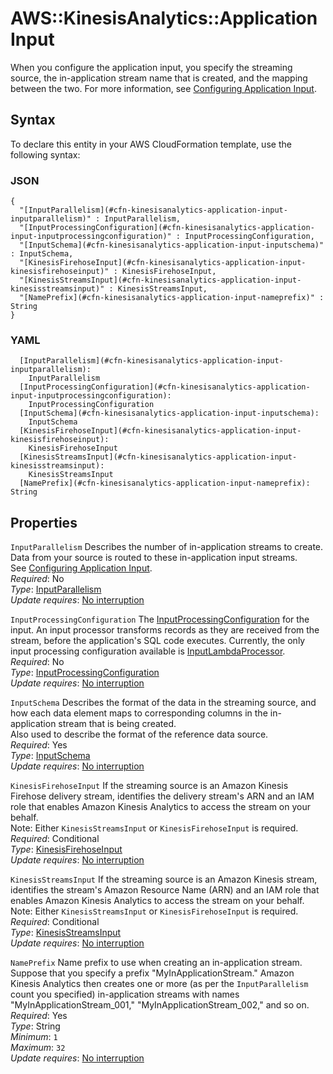 # AWS::KinesisAnalytics::Application Input<a name="aws-properties-kinesisanalytics-application-input"></a>

When you configure the application input, you specify the streaming source, the in\-application stream name that is created, and the mapping between the two\. For more information, see [Configuring Application Input](https://docs.aws.amazon.com/kinesisanalytics/latest/dev/how-it-works-input.html)\.

## Syntax<a name="aws-properties-kinesisanalytics-application-input-syntax"></a>

To declare this entity in your AWS CloudFormation template, use the following syntax:

### JSON<a name="aws-properties-kinesisanalytics-application-input-syntax.json"></a>

```
{
  "[InputParallelism](#cfn-kinesisanalytics-application-input-inputparallelism)" : InputParallelism,
  "[InputProcessingConfiguration](#cfn-kinesisanalytics-application-input-inputprocessingconfiguration)" : InputProcessingConfiguration,
  "[InputSchema](#cfn-kinesisanalytics-application-input-inputschema)" : InputSchema,
  "[KinesisFirehoseInput](#cfn-kinesisanalytics-application-input-kinesisfirehoseinput)" : KinesisFirehoseInput,
  "[KinesisStreamsInput](#cfn-kinesisanalytics-application-input-kinesisstreamsinput)" : KinesisStreamsInput,
  "[NamePrefix](#cfn-kinesisanalytics-application-input-nameprefix)" : String
}
```

### YAML<a name="aws-properties-kinesisanalytics-application-input-syntax.yaml"></a>

```
  [InputParallelism](#cfn-kinesisanalytics-application-input-inputparallelism):
    InputParallelism
  [InputProcessingConfiguration](#cfn-kinesisanalytics-application-input-inputprocessingconfiguration):
    InputProcessingConfiguration
  [InputSchema](#cfn-kinesisanalytics-application-input-inputschema):
    InputSchema
  [KinesisFirehoseInput](#cfn-kinesisanalytics-application-input-kinesisfirehoseinput):
    KinesisFirehoseInput
  [KinesisStreamsInput](#cfn-kinesisanalytics-application-input-kinesisstreamsinput):
    KinesisStreamsInput
  [NamePrefix](#cfn-kinesisanalytics-application-input-nameprefix): String
```

## Properties<a name="aws-properties-kinesisanalytics-application-input-properties"></a>

`InputParallelism` <a name="cfn-kinesisanalytics-application-input-inputparallelism"></a>
Describes the number of in\-application streams to create\.  
Data from your source is routed to these in\-application input streams\.  
 See [Configuring Application Input](https://docs.aws.amazon.com/kinesisanalytics/latest/dev/how-it-works-input.html)\.  
_Required_: No  
_Type_: [InputParallelism](aws-properties-kinesisanalytics-application-inputparallelism.md)  
_Update requires_: [No interruption](https://docs.aws.amazon.com/AWSCloudFormation/latest/UserGuide/using-cfn-updating-stacks-update-behaviors.html#update-no-interrupt)

`InputProcessingConfiguration` <a name="cfn-kinesisanalytics-application-input-inputprocessingconfiguration"></a>
The [InputProcessingConfiguration](https://docs.aws.amazon.com/AWSCloudFormation/latest/UserGuide/aws-properties-kinesisanalytics-application-inputprocessingconfiguration.html) for the input\. An input processor transforms records as they are received from the stream, before the application's SQL code executes\. Currently, the only input processing configuration available is [InputLambdaProcessor](https://docs.aws.amazon.com/AWSCloudFormation/latest/UserGuide/aws-properties-kinesisanalytics-application-inputlambdaprocessor.html)\.  
_Required_: No  
_Type_: [InputProcessingConfiguration](aws-properties-kinesisanalytics-application-inputprocessingconfiguration.md)  
_Update requires_: [No interruption](https://docs.aws.amazon.com/AWSCloudFormation/latest/UserGuide/using-cfn-updating-stacks-update-behaviors.html#update-no-interrupt)

`InputSchema` <a name="cfn-kinesisanalytics-application-input-inputschema"></a>
Describes the format of the data in the streaming source, and how each data element maps to corresponding columns in the in\-application stream that is being created\.  
Also used to describe the format of the reference data source\.  
_Required_: Yes  
_Type_: [InputSchema](aws-properties-kinesisanalytics-application-inputschema.md)  
_Update requires_: [No interruption](https://docs.aws.amazon.com/AWSCloudFormation/latest/UserGuide/using-cfn-updating-stacks-update-behaviors.html#update-no-interrupt)

`KinesisFirehoseInput` <a name="cfn-kinesisanalytics-application-input-kinesisfirehoseinput"></a>
If the streaming source is an Amazon Kinesis Firehose delivery stream, identifies the delivery stream's ARN and an IAM role that enables Amazon Kinesis Analytics to access the stream on your behalf\.  
Note: Either `KinesisStreamsInput` or `KinesisFirehoseInput` is required\.  
_Required_: Conditional  
_Type_: [KinesisFirehoseInput](aws-properties-kinesisanalytics-application-kinesisfirehoseinput.md)  
_Update requires_: [No interruption](https://docs.aws.amazon.com/AWSCloudFormation/latest/UserGuide/using-cfn-updating-stacks-update-behaviors.html#update-no-interrupt)

`KinesisStreamsInput` <a name="cfn-kinesisanalytics-application-input-kinesisstreamsinput"></a>
If the streaming source is an Amazon Kinesis stream, identifies the stream's Amazon Resource Name \(ARN\) and an IAM role that enables Amazon Kinesis Analytics to access the stream on your behalf\.  
Note: Either `KinesisStreamsInput` or `KinesisFirehoseInput` is required\.  
_Required_: Conditional  
_Type_: [KinesisStreamsInput](aws-properties-kinesisanalytics-application-kinesisstreamsinput.md)  
_Update requires_: [No interruption](https://docs.aws.amazon.com/AWSCloudFormation/latest/UserGuide/using-cfn-updating-stacks-update-behaviors.html#update-no-interrupt)

`NamePrefix` <a name="cfn-kinesisanalytics-application-input-nameprefix"></a>
Name prefix to use when creating an in\-application stream\. Suppose that you specify a prefix "MyInApplicationStream\." Amazon Kinesis Analytics then creates one or more \(as per the `InputParallelism` count you specified\) in\-application streams with names "MyInApplicationStream_001," "MyInApplicationStream_002," and so on\.  
_Required_: Yes  
_Type_: String  
_Minimum_: `1`  
_Maximum_: `32`  
_Update requires_: [No interruption](https://docs.aws.amazon.com/AWSCloudFormation/latest/UserGuide/using-cfn-updating-stacks-update-behaviors.html#update-no-interrupt)
